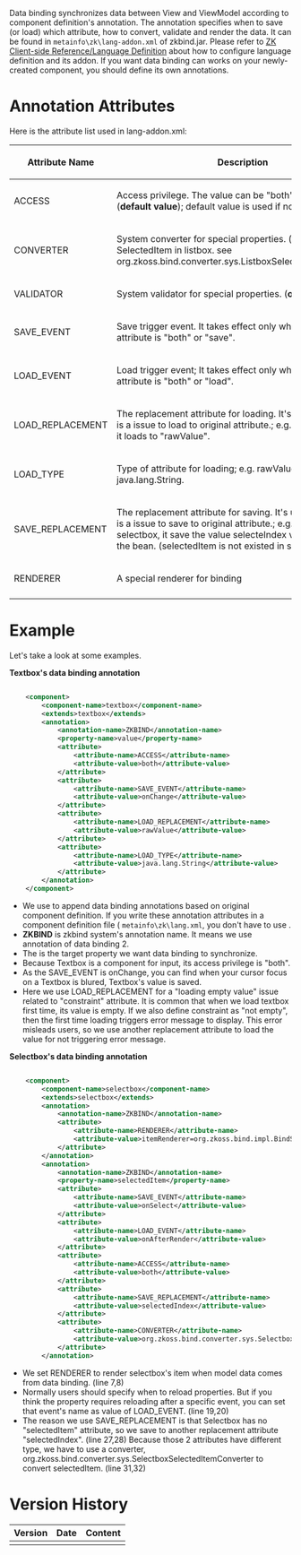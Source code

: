 

Data binding synchronizes data between View and ViewModel according to
component definition's annotation. The annotation specifies when to save
(or load) which attribute, how to convert, validate and render the data.
It can be found in `metainfo\zk\lang-addon.xml` of zkbind.jar. Please
refer to [ZK Client-side Reference/Language Definition]({{site.baseurl}}/zk_client_side_ref/language_definition)
about how to configure language definition and its addon. If you want
data binding can works on your newly-created component, you should
define its own annotations.

# Annotation Attributes

Here is the attribute list used in lang-addon.xml:

<table>
<thead>
<tr class="header">
<th><center>
<p>Attribute Name</p>
</center></th>
<th><center>
<p>Description</p>
</center></th>
</tr>
</thead>
<tbody>
<tr class="odd">
<td><p> ACCESS</p></td>
<td><p>  Access privilege. The value can be "both", "save", or
"load"(<strong>default value</strong>); default value is used if not
specify.</p></td>
</tr>
<tr class="even">
<td><p> CONVERTER</p></td>
<td><p>  System converter for special properties.
(<strong>optional</strong>) e.g. SelectedItem in listbox. see <javadoc>
org.zkoss.bind.converter.sys.ListboxSelectedItemConverter
</javadoc></p></td>
</tr>
<tr class="odd">
<td><p> VALIDATOR</p></td>
<td><p>  System validator for special properties.
(<strong>optional</strong>)</p></td>
</tr>
<tr class="even">
<td><p> SAVE_EVENT</p></td>
<td><p>  Save trigger event. It takes effect only when ACCESS attribute
is "both" or "save".</p></td>
</tr>
<tr class="odd">
<td><p> LOAD_EVENT</p></td>
<td><p>  Load trigger event; It takes effect only when ACCESS attribute
is "both" or "load".</p></td>
</tr>
<tr class="even">
<td><p> LOAD_REPLACEMENT</p></td>
<td><p>  The replacement attribute for loading. It's used when there is
a issue to load to original attribute.; e.g. value of textbox, it loads
to "rawValue".</p></td>
</tr>
<tr class="odd">
<td><p> LOAD_TYPE</p></td>
<td><p>  Type of attribute for loading; e.g. rawValue of textbox is
java.lang.String.</p></td>
</tr>
<tr class="even">
<td><p> SAVE_REPLACEMENT</p></td>
<td><p>  The replacement attribute for saving. It's used when there is a
issue to save to original attribute.; e.g. selectedItem of selectbox, it
save the value selecteIndex via converter to the bean. (selectedItem is
not existed in selectbox).</p></td>
</tr>
<tr class="odd">
<td><p> RENDERER</p></td>
<td><p>  A special renderer for binding</p></td>
</tr>
<tr class="even">
<td></td>
<td></td>
</tr>
</tbody>
</table>

# Example

Let's take a look at some examples.

**Textbox's data binding annotation**

```xml

    <component>
        <component-name>textbox</component-name>
        <extends>textbox</extends>
        <annotation>
            <annotation-name>ZKBIND</annotation-name>
            <property-name>value</property-name>
            <attribute>
                <attribute-name>ACCESS</attribute-name>
                <attribute-value>both</attribute-value>
            </attribute>
            <attribute>
                <attribute-name>SAVE_EVENT</attribute-name>
                <attribute-value>onChange</attribute-value>
            </attribute>
            <attribute>
                <attribute-name>LOAD_REPLACEMENT</attribute-name>
                <attribute-value>rawValue</attribute-value>
            </attribute>
            <attribute>
                <attribute-name>LOAD_TYPE</attribute-name>
                <attribute-value>java.lang.String</attribute-value>
            </attribute>
        </annotation>
    </component>
```

- We use <extends> to append data binding annotations based on original
  component definition. If you write these annotation attributes in a
  component definition file ( `metainfo\zk\lang.xml`, you don't have to
  use <extends> .
- **ZKBIND** is zkbind system's annotation name. It means we use
  annotation of data binding 2.
- The <property-name> is the target property we want data binding to
  synchronize.
- Because Textbox is a component for input, its access privilege is
  "both".
- As the SAVE_EVENT is onChange, you can find when your cursor focus on
  a Textbox is blured, Textbox's value is saved.
- Here we use LOAD_REPLACEMENT for a "loading empty value" issue related
  to "constraint" attribute. It is common that when we load textbox
  first time, its value is empty. If we also define constraint as "not
  empty", then the first time loading triggers error message to display.
  This error misleads users, so we use another replacement attribute to
  load the value for not triggering error message.

**Selectbox's data binding annotation**

```xml

    <component>
        <component-name>selectbox</component-name>
        <extends>selectbox</extends>
        <annotation>
            <annotation-name>ZKBIND</annotation-name>
            <attribute>
                <attribute-name>RENDERER</attribute-name>
                <attribute-value>itemRenderer=org.zkoss.bind.impl.BindSelectboxRenderer</attribute-value>
            </attribute>
        </annotation>
        <annotation>
            <annotation-name>ZKBIND</annotation-name>
            <property-name>selectedItem</property-name>
            <attribute>
                <attribute-name>SAVE_EVENT</attribute-name>
                <attribute-value>onSelect</attribute-value>
            </attribute>
            <attribute>
                <attribute-name>LOAD_EVENT</attribute-name>
                <attribute-value>onAfterRender</attribute-value>
            </attribute>
            <attribute>
                <attribute-name>ACCESS</attribute-name>
                <attribute-value>both</attribute-value>
            </attribute>
            <attribute>
                <attribute-name>SAVE_REPLACEMENT</attribute-name>
                <attribute-value>selectedIndex</attribute-value>
            </attribute>
            <attribute>
                <attribute-name>CONVERTER</attribute-name>
                <attribute-value>org.zkoss.bind.converter.sys.SelectboxSelectedItemConverter</attribute-value>
            </attribute>
        </annotation>
```

- We set RENDERER to render selectbox's item when model data comes from
  data binding. (line 7,8)
- Normally users should specify when to reload properties. But if you
  think the property requires reloading after a specific event, you can
  set that event's name as value of LOAD_EVENT. (line 19,20)
- The reason we use SAVE_REPLACEMENT is that Selectbox has no
  "selectedItem" attribute, so we save to another replacement attribute
  "selectedIndex". (line 27,28) Because those 2 attributes have
  different type, we have to use a converter, <javadoc>
  org.zkoss.bind.converter.sys.SelectboxSelectedItemConverter </javadoc>
  to convert selectedItem. (line 31,32)

# Version History



| Version | Date | Content |
|---------|------|---------|
|         |      |         |



